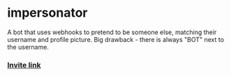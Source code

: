 # impersonator

A bot that uses webhooks to pretend to be someone else, matching their username and profile picture. Big drawback - there is always "BOT" next to the username.

### [Invite link](https://discord.com/api/oauth2/authorize?client_id=853267048679211009&permissions=2751982656&scope=bot)
